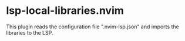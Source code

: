 # lsp-local-libraries.nvim
This plugin reads the configuration file ".nvim-lsp.json" and imports the libraries to the LSP.
